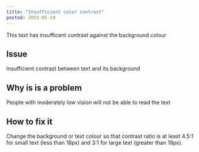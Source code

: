 ```yaml
---
title: "Insufficient color contrast"
posted: 2015-05-19
---
```


<p class="contrast-fail">This text has insufficent contrast against the background colour</p>

## Issue
Insufficient contrast between text and its background

## Why is is a problem
People with moderately low vision will not be able to read the text

## How to fix it
Change the background or text colour so that contrast ratio is at least 4.5:1 for small text (less than 18px) and 3:1 for large text (greater than 18px).
